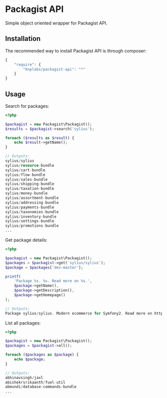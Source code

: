 # Packagist API

Simple object oriented wrapper for Packagist API.

## Installation

The recommended way to install Packagist API is through composer:

```js
{
    "require": {
        "knplabs/packagist-api": "*"
    }
}
```

## Usage

Search for packages:

```php
<?php

$packagist = new Packagist\Packagist();
$results = $packagist->search('sylius');

foreach ($results as $result) {
    echo $result->getName();
}

// Outputs:
sylius/sylius
sylius/resource-bundle
sylius/cart-bundle
sylius/flow-bundle
sylius/sales-bundle
sylius/shipping-bundle
sylius/taxation-bundle
sylius/money-bundle
sylius/assortment-bundle
sylius/addressing-bundle
sylius/payments-bundle
sylius/taxonomies-bundle
sylius/inventory-bundle
sylius/settings-bundle
sylius/promotions-bundle
...
```

Get package details:

```php
<?php

$packagist = new Packagist\Packagist();
$packages = $packagist->get('sylius/sylius');
$package = $packages['dev-master'];

printf(
    'Package %s. %s. Read more on %s.',
    $package->getName(),
    $package->getDescription(),
    $package->getHomepage()
);

// Outputs:
Package sylius/sylius. Modern ecommerce for Symfony2. Read more on http://sylius.org.
```

List all packages:

```php
<?php

$packagist = new Packagist\Packagist();
$packages = $packagist->all();

foreach ($packages as $package) {
    echo $package;
}

// Outputs:
abhinavsingh/jaxl
abishekrsrikaanth/fuel-util
abmundi/database-commands-bundle
...
```
